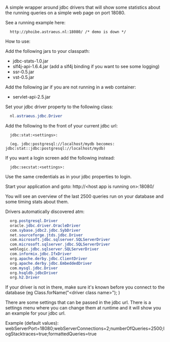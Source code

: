 A simple wrapper around jdbc drivers that will show some statistics about the running queries on a simple web page on port 18080.

See a running example here:

```
  http://phoibe.astraeus.nl:18080/ /* demo is down */
```

How to use:

Add the following jars to your classpath:

* jdbc-stats-1.0.jar
* slf4j-api-1.6.4.jar (add a slf4j binding if you want to see some logging)
* ssr-0.5.jar
* vst-0.5.jar

Add the following jar if you are not running in a web container:

* servlet-api-2.5.jar

Set your jdbc driver property to the following class:

```java
  nl.astraeus.jdbc.Driver
```

Add the following to the front of your current jdbc url:

```text
  jdbc:stat:<settings>:
  
  (eg. jdbc:postgresql://localhost/mydb becomes: jdbc:stat::jdbc:postgresql://localhost/mydb)
```

If you want a login screen add the following instead:

```text
  jdbc:secstat:<settings>:
```

Use the same credentials as in your jdbc properties to login.

Start your application and goto: http://&lt;host app is running on&gt;:18080/

You will see an overview of the last 2500 queries run on your database and some timing stats about them.

Drivers automatically discovered atm:

```java
  org.postgresql.Driver
  oracle.jdbc.driver.OracleDriver
  com.sybase.jdbc2.jdbc.SybDriver
  net.sourceforge.jtds.jdbc.Driver
  com.microsoft.jdbc.sqlserver.SQLServerDriver
  com.microsoft.sqlserver.jdbc.SQLServerDriver
  weblogic.jdbc.sqlserver.SQLServerDriver
  com.informix.jdbc.IfxDriver
  org.apache.derby.jdbc.ClientDriver
  org.apache.derby.jdbc.EmbeddedDriver
  com.mysql.jdbc.Driver
  org.hsqldb.jdbcDriver
  org.h2.Driver
```

If your driver is not in there, make sure it's known before you connect to the database (eg Class.forName("&lt;driver class name&gt;"); )

There are some settings that can be passed in the jdbc url. There is a settings menu where you can change them at runtime and it will show you an example for your jdbc url.

Example (default values): webServerPort=18080;webServerConnections=2;numberOfQueries=2500;logStacktraces=true;formattedQueries=true
